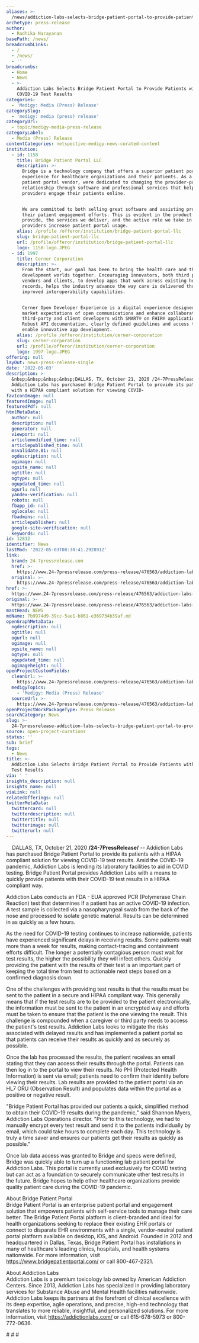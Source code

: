 ```yaml
---
aliases: >-
  /news/addiction-labs-selects-bridge-patient-portal-to-provide-patients-with-covid-19-test-results
archetype: press-release
author:
  - Radhika Narayanan
basePath: /news/
breadcrumbLinks:
  - /
  - /news/
  - ''
breadcrumbs:
  - Home
  - News
  - >-
    Addiction Labs Selects Bridge Patient Portal to Provide Patients with
    COVID-19 Test Results
categories:
  - 'Medigy: Media (Press) Release'
categorySlug:
  - 'medigy: media (press) release'
categoryUrl:
  - topic/medigy-media-press-release
categoryLabel:
  - Media (Press) Release
contentCategories: netspective-medigy-news-curated-content
institution:
  - id: 1158
    title: Bridge Patient Portal LLC
    description: >-
      Bridge is a technology company that offers a superior patient portal
      experience for healthcare organizations and their patients. As a leading
      patient portal vendor, were dedicated to changing the provider-patient
      relationship through software and professional services that help
      providers engage their patients online.


      We are committed to both selling great software and assisting providers in
      their patient engagement efforts. This is evident in the product we
      provide, the services we deliver, and the active role we take in helping
      providers increase patient portal usage.
    alias: /profile /offeror/institution/bridge-patient-portal-llc
    slug: bridge-patient-portal-llc
    url: /profile/offeror/institution/bridge-patient-portal-llc
    logo: 1158-logo.JPEG
  - id: 1997
    title: Cerner Corporation
    description: >-
      From the start, our goal has been to bring the health care and the
      development worlds together. Encouraging innovators, both third party
      vendors and clients, to develop apps that work across existing health
      records, helps the industry advance the way care is delivered through
      improved interoperability capabilities.


      Cerner Open Developer Experience is a digital experience designed to meet
      market expectations of open communications and enhance collaboration with
      third-party and client developers with SMART® on FHIR® applications.
      Robust API documentation, clearly defined guidelines and access to tools
      enable innovative app development.
    alias: /profile /offeror/institution/cerner-corporation
    slug: cerner-corporation
    url: /profile/offeror/institution/cerner-corporation
    logo: 1997-logo.JPEG
offering: null
layOut: news-press-release-single
date: '2022-05-03'
description: >-
  &nbsp;&nbsp;&nbsp;&nbsp;DALLAS, TX, October 21, 2020 /24-7PressRelease/ --
  Addiction Labs has purchased Bridge Patient Portal to provide its patients
  with a HIPAA compliant solution for viewing COVID-
favIconImage: null
featuredImage: null
featuredPdf: null
htmlMetaData:
  author: null
  description: null
  generator: null
  viewport: null
  articlemodified_time: null
  articlepublished_time: null
  msvalidate.01: null
  ogdescription: null
  ogimage: null
  ogsite_name: null
  ogtitle: null
  ogtype: null
  ogupdated_time: null
  ogurl: null
  yandex-verification: null
  robots: null
  fbapp_id: null
  oglocale: null
  fbadmins: null
  articlepublisher: null
  google-site-verification: null
  keywords: null
id: 12812
identifier: News
lastMod: '2022-05-03T08:30:41.292891Z'
link:
  brand: 24-7pressrelease.com
  href: >-
    https://www.24-7pressrelease.com/press-release/476563/addiction-labs-selects-bridge-patient-portal-to-provide-patients-with-covid-19-test-results
  original: >-
    https://www.24-7pressrelease.com/press-release/476563/addiction-labs-selects-bridge-patient-portal-to-provide-patients-with-covid-19-test-results
href: >-
  https://www.24-7pressrelease.com/press-release/476563/addiction-labs-selects-bridge-patient-portal-to-provide-patients-with-covid-19-test-results
original: >-
  https://www.24-7pressrelease.com/press-release/476563/addiction-labs-selects-bridge-patient-portal-to-provide-patients-with-covid-19-test-results
mastHead: NEWS
mdName: 7b9974d9-39cc-5ae1-b861-e369734b39af.md
openGraphMetaData:
  ogdescription: null
  ogtitle: null
  ogurl: null
  ogimage: null
  ogsite_name: null
  ogtype: null
  ogupdated_time: null
  ogimageheight: null
openProjectCustomFields:
  cleanUrl: >-
    https://www.24-7pressrelease.com/press-release/476563/addiction-labs-selects-bridge-patient-portal-to-provide-patients-with-covid-19-test-results
  medigyTopics:
    - 'Medigy: Media (Press) Release'
  sourceUrl: >-
    https://www.24-7pressrelease.com/press-release/476563/addiction-labs-selects-bridge-patient-portal-to-provide-patients-with-covid-19-test-results
openProjectWorkPackageType: Press Release
searchCategory: News
slug: >-
  24-7pressrelease-addiction-labs-selects-bridge-patient-portal-to-provide-patients-with-covid-19-test-results
source: open-project-curations
status: ''
sub: brief
tags:
  - News
title: >-
  Addiction Labs Selects Bridge Patient Portal to Provide Patients with COVID-19
  Test Results
via: ' '
insights_description: null
insights_name: null
viaLink: null
relatedOfferings: null
twitterMetaData:
  twittercard: null
  twitterdescription: null
  twittertitle: null
  twitterimage: null
  twitterurl: null
---
```

<div id="readability-page-1" class="page"><div id="main1"><p>&nbsp;&nbsp;&nbsp;&nbsp;DALLAS, TX, October 21, 2020 <b>/24-7PressRelease/</b> -- Addiction Labs has purchased Bridge Patient Portal to provide its patients with a HIPAA compliant solution for viewing COVID-19 test results. Amid the COVID-19 pandemic, Addiction Labs is lending its laboratory facilities to aid in COVID testing. Bridge Patient Portal provides Addiction Labs with a means to quickly provide patients with their COVID-19 test results in a HIPAA compliant way.</p><p>

Addiction Labs conducts an FDA - EUA approved PCR (Polymerase Chain Reaction) test that determines if a patient has an active COVID-19 infection. A test sample is collected via a nasopharyngeal swab from the back of the nose and processed to isolate genetic material. Results can be determined in as quickly as a few hours.</p><p>

As the need for COVID-19 testing continues to increase nationwide, patients have experienced significant delays in receiving results. Some patients wait more than a week for results, making contact-tracing and containment efforts difficult. The longer a potentially contagious person must wait for test results, the higher the possibility they will infect others. Quickly providing the patient with the results of their test is an important part of keeping the total time from test to actionable next steps based on a confirmed diagnosis down.</p><p>

One of the challenges with providing test results is that the results must be sent to the patient in a secure and HIPAA compliant way. This generally means that if the test results are to be provided to the patient electronically, the information must be sent to the patient in an encrypted way and efforts must be taken to ensure that the patient is the one viewing the result. This challenge is compounded when a caregiver or third party needs to access the patient's test results. Addiction Labs looks to mitigate the risks associated with delayed results and has implemented a patient portal so that patients can receive their results as quickly and as securely as possible. </p><p>

Once the lab has processed the results, the patient receives an email stating that they can access their results through the portal. Patients can then log in to the portal to view their results. No PHI (Protected Health Information) is sent via email; patients need to confirm their identity before viewing their results. Lab results are provided to the patient portal via an HL7 ORU (Observation Result) and populates data within the portal as a positive or negative result.</p><p>

"Bridge Patient Portal has provided our patients a quick, simplified method to obtain their COVID-19 results during the pandemic," said Shannon Myers, Addiction Labs Operations director. "Prior to this technology, we had to manually encrypt every test result and send it to the patients individually by email, which could take hours to complete each day. This technology is truly a time saver and ensures our patients get their results as quickly as possible."</p><p>

Once lab data access was granted to Bridge and specs were defined, Bridge was quickly able to turn up a functioning lab patient portal for Addiction Labs. This portal is currently used exclusively for COVID testing but can act as a foundation to securely communicate other test results in the future. Bridge hopes to help other healthcare organizations provide quality patient care during the COVID-19 pandemic.</p><p>About Bridge Patient Portal<br>
Bridge Patient Portal is an enterprise patient portal and engagement solution that empowers patients with self-service tools to manage their care better. The Bridge Patient Portal platform is client-branded and ideal for health organizations seeking to replace their existing EHR portals or connect to disparate EHR environments with a single, vendor-neutral patient portal platform available on desktop, iOS, and Android. Founded in 2012 and headquartered in Dallas, Texas, Bridge Patient Portal has installations in many of healthcare's leading clinics, hospitals, and health systems nationwide. For more information, visit <a rel="nofollow" href="https://www.bridgepatientportal.com/" target="_blank">https://www.bridgepatientportal.com/</a> or call 800-467-2321.</p><p>

About Addiction Labs <br>
Addiction Labs is a premium toxicology lab owned by American Addiction Centers. Since 2013, Addiction Labs has specialized in providing laboratory services for Substance Abuse and Mental Health facilities nationwide. Addiction Labs keeps its partners at the forefront of clinical excellence with its deep expertise, agile operations, and precise, high-end technology that translates to more reliable, insightful, and personalized solutions. For more information, visit <a rel="nofollow" href="https://addictionlabs.com/" target="_blank">https://addictionlabs.com/</a> or call 615-678-5973 or 800-772-0636.</p><p># # #</p></div></div>